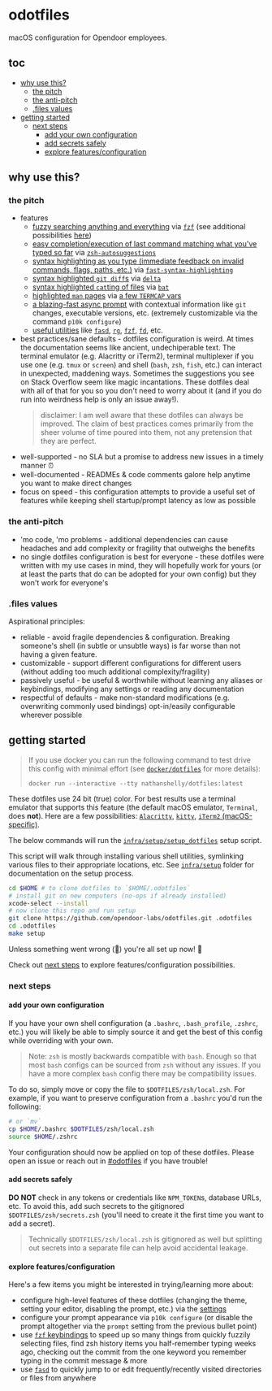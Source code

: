 # odotfiles

macOS configuration for Opendoor employees.

## toc

- [why use this?](#why-use-this%3F)
  - [the pitch](#the-pitch)
  - [the anti-pitch](#the-anti-pitch)
  - [.files values](#.files-values)
- [getting started](#getting-started)
  - [next steps](#next-steps)
    - [add your own configuration](#add-your-own-configuration)
    - [add secrets safely](#add-secrets-safely)
    - [explore features/configuration](#explore-featuresconfiguration)

## why use this?

### the pitch

- features
  - [fuzzy searching anything and everything](https://user-images.githubusercontent.com/9750687/77736063-e9826280-6fc8-11ea-9cde-c1d785a15ac5.gif) via [`fzf`](https://github.com/junegunn/fzf) (see additional possibilities [here](./utilities/fzf/README.md))
  - [easy completion/execution of last command matching what you've typed so far](https://user-images.githubusercontent.com/9750687/77734491-0701fd00-6fc6-11ea-88a8-7050762d1302.gif) via [`zsh-autosuggestions`](https://github.com/zsh-users/zsh-autosuggestions/)
  - [syntax highlighting as you type (immediate feedback on invalid commands, flags, paths, etc.)](https://user-images.githubusercontent.com/9750687/77735358-a83d8300-6fc7-11ea-9be4-faab8443fb60.gif) via [`fast-syntax-highlighting`](https://github.com/zdharma/fast-syntax-highlighting)
  - [syntax highlighted `git diff`s](https://user-images.githubusercontent.com/9750687/77733162-a5409380-6fc3-11ea-9f7a-59db41d058df.png) via [`delta`](https://github.com/dandavison/delta)
  - [syntax highlighted `cat`ting of files](https://user-images.githubusercontent.com/9750687/77732987-4da22800-6fc3-11ea-9cc2-79f0643e9645.png) via [`bat`](https://github.com/sharkdp/bat)
  - [highlighted `man` pages](https://user-images.githubusercontent.com/9750687/77732882-116ec780-6fc3-11ea-83e9-0e1743963536.png) via [a few `TERMCAP` vars](https://github.com/nathanshelly/.files/blob/88c87bb5eb9946ede43b2de66a60f8672722b5f3/zsh/zshenv.symlink#L35-L43)
  - [a blazing-fast async prompt](https://github.com/romkatv/powerlevel10k/) with contextual information like `git` changes, executable versions, etc. (extremely customizable via the command `p10k configure`)
  - [useful utilities](./utilities/README.md) like [`fasd`](./utilities/fasd/README.md), [`rg`](./utilities/ripgrep/README.md), [`fzf`](./utilities/fzf/README.md), [`fd`](./utilities/fd/README.md), etc.
- best practices/sane defaults - dotfiles configuration is weird. At times the documentation seems like ancient, undechiperable text. The terminal emulator (e.g. Alacritty or iTerm2), terminal multiplexer if you use one (e.g. `tmux` or `screen`) and shell (`bash`, `zsh`, `fish`, etc.) can interact in unexpected, maddening ways. Sometimes the suggestions you see on Stack Overflow seem like magic incantations. These dotfiles deal with all of that for you so you don't need to worry about it (and if you do run into weirdness help is only an issue away!).
  > disclaimer: I am well aware that these dotfiles can always be improved. The claim of best practices comes primarily from the sheer volume of time poured into them, not any pretension that they are perfect.
- well-supported - no SLA but a promise to address new issues in a timely manner ⏰
- well-documented - READMEs & code comments galore help anytime you want to make direct changes
- focus on speed - this configuration attempts to provide a useful set of features while keeping shell startup/prompt latency as low as possible

### the anti-pitch

- 'mo code, 'mo problems - additional dependencies can cause headaches and add complexity or fragility that outweighs the benefits
- no single dotfiles configuration is best for everyone - these dotfiles were written with my use cases in mind, they will hopefully work for yours (or at least the parts that do can be adopted for your own config) but they won't work for everyone's

### .files values

Aspirational principles:

- reliable - avoid fragile dependencies & configuration. Breaking someone's shell (in subtle or unsubtle ways) is far worse than not having a given feature.
- customizable - support different configurations for different users (without adding too much additional complexity/fragility)
- passively useful - be useful & worthwhile without learning any aliases or keybindings, modifying any settings or reading any documentation
- respectful of defaults - make non-standard modifications (e.g. overwriting commonly used bindings) opt-in/easily configurable wherever possible

## getting started

> If you use docker you can run the following command to test drive this config with minimal effort (see [`docker/dotfiles`](./docker/dotfiles) for more details):
>
> `docker run --interactive --tty nathanshelly/dotfiles:latest`

These dotfiles use 24 bit (true) color. For best results use a terminal emulator that supports this feature (the default macOS emulator, `Terminal`, does **not**). Here are a few possibilities: [`Alacritty`](https://github.com/alacritty/alacritty), [`kitty`](https://sw.kovidgoyal.net/kitty/), [`iTerm2` (macOS-specific)](https://iterm2.com/).

The below commands will run the [`infra/setup/setup_dotfiles`](./infra/setup/setup_dotfiles) setup script.

This script will walk through installing various shell utilities, symlinking various files to their appropriate locations, etc. See [`infra/setup`](./infra/setup/) folder for documentation on the setup process.

```bash
cd $HOME # to clone dotfiles to `$HOME/.odotfiles`
# install git on new computers (no-ops if already installed)
xcode-select --install
# now clone this repo and run setup
git clone https://github.com/opendoor-labs/odotfiles.git .odotfiles
cd .odotfiles
make setup
```

Unless something went wrong (🤞) you're all set up now! 🎉

Check out [next steps](#next-steps) to explore features/configuration possibilities.

### next steps

#### add your own configuration

If you have your own shell configuration (a `.bashrc`, `.bash_profile`, `.zshrc`, etc.) you will likely be able to simply source it and get the best of this config while overriding with your own.

> Note: `zsh` is mostly backwards compatible with `bash`. Enough so that most `bash` configs can be sourced from `zsh` without any issues. If you have a more complex `bash` config there may be compatibility issues.

To do so, simply move or copy the file to `$DOTFILES/zsh/local.zsh`. For example, if you want to preserve configuration from a `.bashrc` you'd run the following:

```bash
# or `mv`
cp $HOME/.bashrc $DOTFILES/zsh/local.zsh
source $HOME/.zshrc
```

Your configuration should now be applied on top of these dotfiles. Please open an issue or reach out in [#odotfiles](https://opendoor.slack.com/app_redirect?channel=odotfiles) if you have trouble!

#### add secrets safely

**DO NOT** check in any tokens or credentials like `NPM_TOKEN`s, database URLs, etc. To avoid this, add such secrets to the gitignored `$DOTFILES/zsh/secrets.zsh` (you'll need to create it the first time you want to add a secret).

> Technically `$DOTFILES/zsh/local.zsh` is gitignored as well but splitting out secrets into a separate file can help avoid accidental leakage.

#### explore features/configuration

Here's a few items you might be interested in trying/learning more about:

- configure high-level features of these dotfiles (changing the theme, setting your editor, disabling the prompt, etc.) via the [settings](./infra/docs/settings.md)
- configure your prompt appearance via `p10k configure` (or disable the prompt altogether via the `prompt` setting from the previous bullet point)
- use [`fzf` keybindings](./utilities/fzf/README.md#keybindings) to speed up so many things from quickly fuzzily selecting files, find zsh history items you half-remember typing weeks ago, checking out the commit from the one keyword you remember typing in the commit message & more
- use [`fasd`](./utilities/fasd/README.md) to quickly jump to or edit frequently/recently visited directories or files from anywhere
